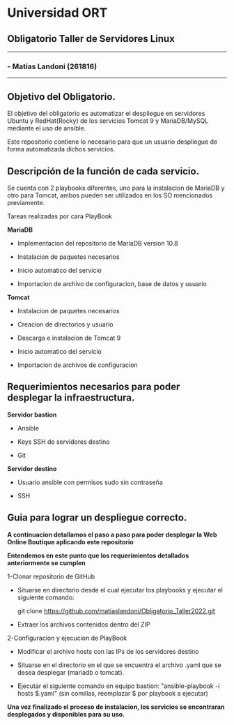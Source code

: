 # Universidad ORT
## Obligatorio Taller de Servidores Linux

---
### - Matías Landoni (261816)

---
## Objetivo del Obligatorio.
El objetivo del obligatorio es automatizar el despliegue en servidores Ubuntu y RedHat(Rocky) de los servicios Tomcat 9 y MariaDB/MySQL mediante el uso de ansible.

Este repositorio contiene lo necesario para que un usuario despliegue de forma automatizada dichos servicios.

## Descripción de la función de cada servicio.

Se cuenta con 2 playbooks diferentes, uno para la instalacion de MariaDB y otro para Tomcat, ambos pueden ser utilizados en los SO mencionados previamente.

Tareas realizadas por cara PlayBook

**MariaDB**

  * Implementacion del repositorio de MariaDB version 10.8
  
  * Instalacion de paquetes necesarios
  
  * Inicio automatico del servicio
  
  * Importacion de archivo de configuracion, base de datos y usuario
  

**Tomcat**


  * Instalacion de paquetes necesarios
  
  * Creacion de directorios y usuario
  
  * Descarga e instalacion de Tomcat 9
  
  * Inicio automatico del servicio
  
  * Importacion de archivos de configuracion

## Requerimientos necesarios para poder desplegar la infraestructura.
**Servidor bastion**
  
   * Ansible 
    
   * Keys SSH de servidores destino
    
   * Git
   
**Servidor destino**
    
   * Usuario ansible con permisos sudo sin contraseña
    
   * SSH

## Guia para lograr un despliegue correcto.
**A continuacion detallamos el paso a paso para poder desplegar la Web Online Boutique aplicando este repositorio**

**Entendemos en este punto que los requerimientos detallados anteriormente se cumplen**

1-Clonar repositorio de GitHub
  * Situarse en directorio desde el cual ejecutar los playbooks y ejecutar el siguiente comando: 
  
    git clone https://github.com/matiaslandoni/Obligatorio_Taller2022.git
  
  * Extraer los archivos contenidos dentro del ZIP

2-Configuracion y ejecucion de PlayBook

  * Modificar el archivo hosts con las IPs de los servidores destino
  
  * Situarse en el directorio en el que se encuentra el archivo .yaml que se desea desplegar (mariadb o tomcat).
  
  * Ejecutar el siguiente comando en equipo bastion: "ansible-playbook -i hosts $.yaml" (sin comillas, reemplazar $ por playbook a ejecutar)

**Una vez finalizado el proceso de instalacion, los servicios se encontraran desplegados y disponibles para su uso.**

